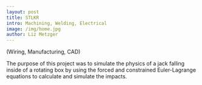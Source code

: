 ```yaml
--- 
layout: post
title: STLKR
intro: Machining, Welding, Electrical
image: /img/home.jpg
author: Liz Metzger
---
```


(Wiring, Manufacturing, CAD)

The purpose of this project was to simulate the physics of a jack falling inside of a rotating box by using the forced and constrained Euler-Lagrange equations to calculate and simulate the impacts.
